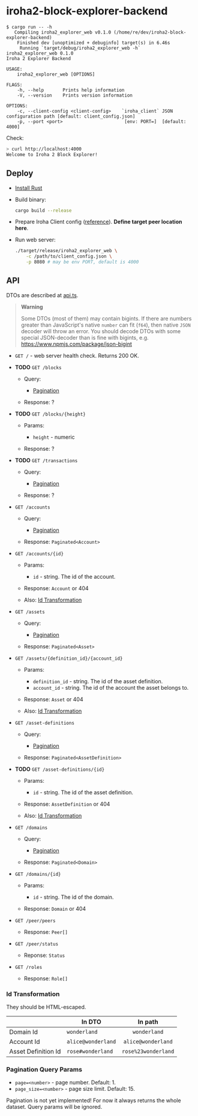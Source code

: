 # iroha2-block-explorer-backend

```
$ cargo run -- -h
   Compiling iroha2_explorer_web v0.1.0 (/home/re/dev/iroha2-block-explorer-backend)
    Finished dev [unoptimized + debuginfo] target(s) in 6.46s
     Running `target/debug/iroha2_explorer_web -h`
iroha2_explorer_web 0.1.0
Iroha 2 Explorer Backend

USAGE:
    iroha2_explorer_web [OPTIONS]

FLAGS:
    -h, --help       Prints help information
    -V, --version    Prints version information

OPTIONS:
    -c, --client-config <client-config>    `iroha_client` JSON configuration path [default: client_config.json]
    -p, --port <port>                       [env: PORT=]  [default: 4000]
```

Check:

```bash
> curl http://localhost:4000
Welcome to Iroha 2 Block Explorer!
```

## Deploy

- [Install Rust](https://www.rust-lang.org/tools/install)
- Build binary:

  ```bash
  cargo build --release
  ```

- Prepare Iroha Client config ([reference](https://github.com/hyperledger/iroha/blob/ea45b5053018acd48340024800786ff5a3d0904d/docs/source/references/config.md)). **Define target peer location here**.

- Run web server:

  ```bash
  ./target/release/iroha2_explorer_web \
      -c /path/to/client_config.json \
      -p 8080 # may be env PORT, default is 4000
  ```
## API

DTOs are described at [api.ts](./api.ts).

> **Warning**
>
> Some DTOs (most of them) may contain bigints. If there are numbers greater than JavaScript's native `number` can fit (`f64`), then native `JSON` decoder will throw an error. You should decode DTOs with some special JSON-decoder than is fine with bigints, e.g. https://www.npmjs.com/package/json-bigint

- `GET /` - web server health check. Returns 200 OK.

- **TODO** `GET /blocks`

  - Query:

    - [Pagination](#pagination-query-params)

  - Response: ?

- **TODO** `GET /blocks/{height}`

  - Params:

    - `height` - numeric

  - Response: ?

- **TODO** `GET /transactions`

  - Query:

    - [Pagination](#pagination-query-params)

  - Response: ?

- `GET /accounts`

  - Query:

    - [Pagination](#pagination-query-params)

  - Response: `Paginated<Account>`

- `GET /accounts/{id}`

  - Params:

    - `id` - string. The id of the account.

  - Response: `Account` or 404

  - Also: [Id Transformation](#id-transformation)

- `GET /assets`

  - Query:

    - [Pagination](#pagination-query-params)

  - Response: `Paginated<Asset>`

- `GET /assets/{definition_id}/{account_id}`

  - Params:

    - `definition_id` - string. The id of the asset definition.
    - `account_id` - string. The id of the account the asset belongs to.

  - Response: `Asset` or 404

  - Also: [Id Transformation](#id-transformation)

- `GET /asset-definitions`

  - Query:

    - [Pagination](#pagination-query-params)

  - Response: `Paginated<AssetDefinition>`

- **TODO** `GET /asset-definitions/{id}`

  - Params:

    - `id` - string. The id of the asset definition.

  - Response: `AssetDefinition` or 404

  - Also: [Id Transformation](#id-transformation)

- `GET /domains`

  - Query:

    - [Pagination](#pagination-query-params)

  - Response: `Paginated<Domain>`

- `GET /domains/{id}`

  - Params:

    - `id` - string. The id of the domain.

  - Response: `Domain` or 404

- `GET /peer/peers`

  - Response: `Peer[]`

- `GET /peer/status`

  - Reponse: `Status`

- `GET /roles`

  - Response: `Role[]`

### Id Transformation

They should be HTML-escaped.

|                     | In DTO             |       In path       |
| ------------------- | ------------------ | :-----------------: |
| Domain Id           | `wonderland`       |    `wonderland`     |
| Account Id          | `alice@wonderland` | `alice@wonderland`  |
| Asset Definition Id | `rose#wonderland`  | `rose%23wonderland` |

### Pagination Query Params

- `page=<number>` - page number. Default: 1.
- `page_size=<number>` - page size limit. Default: 15.

Pagination is not yet implemented! For now it always returns the whole dataset. Query params will be ignored.
